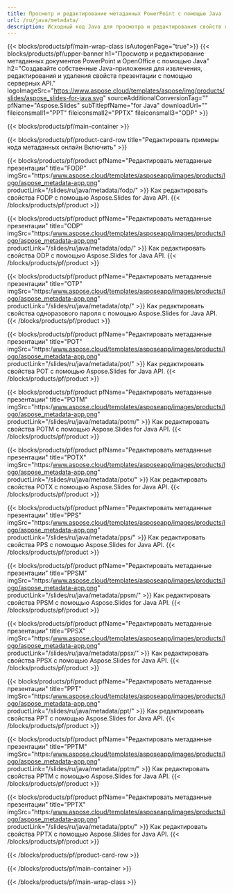 ```yaml
---
title: Просмотр и редактирование метаданных PowerPoint с помощью Java
url: /ru/java/metadata/
description: Исходный код Java для просмотра и редактирования свойств презентации
---
```


{{< blocks/products/pf/main-wrap-class isAutogenPage="true">}}
{{< blocks/products/pf/upper-banner h1="Просмотр и редактирование метаданных документов PowerPoint и OpenOffice с помощью Java" h2="Создавайте собственные Java-приложения для извлечения, редактирования и удаления свойств презентации с помощью серверных API." logoImageSrc="https://www.aspose.cloud/templates/aspose/img/products/slides/aspose_slides-for-java.svg" sourceAdditionalConversionTag="" pfName="Aspose.Slides" subTitlepfName="for Java" downloadUrl="" fileiconsmall1="PPT" fileiconsmall2="PPTX" fileiconsmall3="ODP" >}}

{{< blocks/products/pf/main-container >}}

{{< blocks/products/pf/product-card-row title="Редактировать примеры кода метаданных онлайн Включить" >}}

{{< blocks/products/pf/product pfName="Редактировать метаданные презентации" title="FODP" imgSrc="https:/www.aspose.cloud/templates/asposeapp/images/products/logo/aspose_metadata-app.png" productLink="/slides/ru/java/metadata/fodp/" >}}
Как редактировать свойства FODP с помощью Aspose.Slides for Java API.
{{< /blocks/products/pf/product >}}

{{< blocks/products/pf/product pfName="Редактировать метаданные презентации" title="ODP" imgSrc="https:/www.aspose.cloud/templates/asposeapp/images/products/logo/aspose_metadata-app.png" productLink="/slides/ru/java/metadata/odp/" >}}
Как редактировать свойства ODP с помощью Aspose.Slides for Java API.
{{< /blocks/products/pf/product >}}

{{< blocks/products/pf/product pfName="Редактировать метаданные презентации" title="OTP" imgSrc="https:/www.aspose.cloud/templates/asposeapp/images/products/logo/aspose_metadata-app.png" productLink="/slides/ru/java/metadata/otp/" >}}
Как редактировать свойства одноразового пароля с помощью Aspose.Slides for Java API.
{{< /blocks/products/pf/product >}}

{{< blocks/products/pf/product pfName="Редактировать метаданные презентации" title="POT" imgSrc="https:/www.aspose.cloud/templates/asposeapp/images/products/logo/aspose_metadata-app.png" productLink="/slides/ru/java/metadata/pot/" >}}
Как редактировать свойства POT с помощью Aspose.Slides for Java API.
{{< /blocks/products/pf/product >}}

{{< blocks/products/pf/product pfName="Редактировать метаданные презентации" title="POTM" imgSrc="https:/www.aspose.cloud/templates/asposeapp/images/products/logo/aspose_metadata-app.png" productLink="/slides/ru/java/metadata/potm/" >}}
Как редактировать свойства POTM с помощью Aspose.Slides for Java API.
{{< /blocks/products/pf/product >}}

{{< blocks/products/pf/product pfName="Редактировать метаданные презентации" title="POTX" imgSrc="https:/www.aspose.cloud/templates/asposeapp/images/products/logo/aspose_metadata-app.png" productLink="/slides/ru/java/metadata/potx/" >}}
Как редактировать свойства POTX с помощью Aspose.Slides for Java API.
{{< /blocks/products/pf/product >}}

{{< blocks/products/pf/product pfName="Редактировать метаданные презентации" title="PPS" imgSrc="https:/www.aspose.cloud/templates/asposeapp/images/products/logo/aspose_metadata-app.png" productLink="/slides/ru/java/metadata/pps/" >}}
Как редактировать свойства PPS с помощью Aspose.Slides for Java API.
{{< /blocks/products/pf/product >}}

{{< blocks/products/pf/product pfName="Редактировать метаданные презентации" title="PPSM" imgSrc="https:/www.aspose.cloud/templates/asposeapp/images/products/logo/aspose_metadata-app.png" productLink="/slides/ru/java/metadata/ppsm/" >}}
Как редактировать свойства PPSM с помощью Aspose.Slides for Java API.
{{< /blocks/products/pf/product >}}

{{< blocks/products/pf/product pfName="Редактировать метаданные презентации" title="PPSX" imgSrc="https:/www.aspose.cloud/templates/asposeapp/images/products/logo/aspose_metadata-app.png" productLink="/slides/ru/java/metadata/ppsx/" >}}
Как редактировать свойства PPSX с помощью Aspose.Slides for Java API.
{{< /blocks/products/pf/product >}}

{{< blocks/products/pf/product pfName="Редактировать метаданные презентации" title="PPT" imgSrc="https:/www.aspose.cloud/templates/asposeapp/images/products/logo/aspose_metadata-app.png" productLink="/slides/ru/java/metadata/ppt/" >}}
Как редактировать свойства PPT с помощью Aspose.Slides for Java API.
{{< /blocks/products/pf/product >}}

{{< blocks/products/pf/product pfName="Редактировать метаданные презентации" title="PPTM" imgSrc="https:/www.aspose.cloud/templates/asposeapp/images/products/logo/aspose_metadata-app.png" productLink="/slides/ru/java/metadata/pptm/" >}}
Как редактировать свойства PPTM с помощью Aspose.Slides for Java API.
{{< /blocks/products/pf/product >}}

{{< blocks/products/pf/product pfName="Редактировать метаданные презентации" title="PPTX" imgSrc="https:/www.aspose.cloud/templates/asposeapp/images/products/logo/aspose_metadata-app.png" productLink="/slides/ru/java/metadata/pptx/" >}}
Как редактировать свойства PPTX с помощью Aspose.Slides for Java API.
{{< /blocks/products/pf/product >}}



{{< /blocks/products/pf/product-card-row >}}

{{< /blocks/products/pf/main-container >}}
    
{{< /blocks/products/pf/main-wrap-class >}}